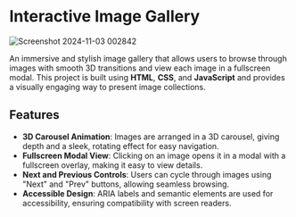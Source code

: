# Interactive Image Gallery

![Screenshot 2024-11-03 002842](https://github.com/user-attachments/assets/30e852ad-da38-4ab5-9936-b54809ded595)

An immersive and stylish image gallery that allows users to browse through images with smooth 3D transitions and view each image in a fullscreen modal. This project is built using **HTML**, **CSS**, and **JavaScript** and provides a visually engaging way to present image collections.

## Features

- **3D Carousel Animation**: Images are arranged in a 3D carousel, giving depth and a sleek, rotating effect for easy navigation.
- **Fullscreen Modal View**: Clicking on an image opens it in a modal with a fullscreen overlay, making it easy to view details.
- **Next and Previous Controls**: Users can cycle through images using "Next" and "Prev" buttons, allowing seamless browsing.
- **Accessible Design**: ARIA labels and semantic elements are used for accessibility, ensuring compatibility with screen readers.


